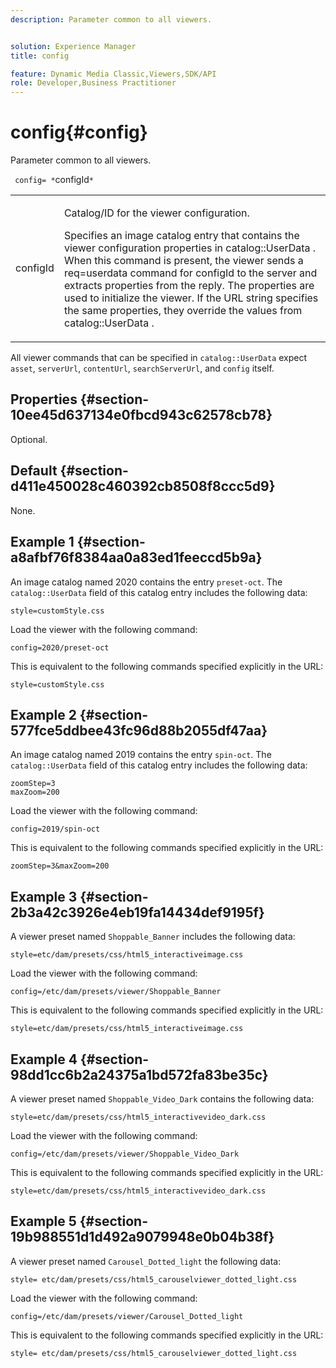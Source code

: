 ```yaml
---
description: Parameter common to all viewers.


solution: Experience Manager
title: config

feature: Dynamic Media Classic,Viewers,SDK/API
role: Developer,Business Practitioner
---
```


# config{#config}

Parameter common to all viewers.

 ` config= *`configId`*`

<table id="table_9B98C97485DD4DEB8A6ECBCE8DF6B886"> 
 <tbody> 
  <tr> 
   <td colname="col1"> <p> <span class="codeph"> <span class="varname"> configId </span> </span> </p> </td> 
   <td colname="col2"> <p>Catalog/ID for the viewer configuration. </p> <p> Specifies an image catalog entry that contains the viewer configuration properties in <span class="codeph"> catalog::UserData </span>. When this command is present, the viewer sends a <span class="codeph"> req=userdata </span> command for <span class="codeph"> configId </span> to the server and extracts properties from the reply. The properties are used to initialize the viewer. If the URL string specifies the same properties, they override the values from <span class="codeph"> catalog::UserData </span>. </p> </td> 
  </tr> 
 </tbody> 
</table>

All viewer commands that can be specified in `catalog::UserData` expect `asset`, `serverUrl`, `contentUrl`, `searchServerUrl`, and `config` itself.

## Properties {#section-10ee45d637134e0fbcd943c62578cb78}

Optional.

## Default {#section-d411e450028c460392cb8508f8ccc5d9}

None.

## Example 1 {#section-a8afbf76f8384aa0a83ed1feeccd5b9a}

An image catalog named 2020 contains the entry `preset-oct`. The `catalog::UserData` field of this catalog entry includes the following data:

```
style=customStyle.css
```

Load the viewer with the following command:

```
config=2020/preset-oct
```

This is equivalent to the following commands specified explicitly in the URL:

```
style=customStyle.css
```

## Example 2 {#section-577fce5ddbee43fc96d88b2055df47aa}

An image catalog named 2019 contains the entry `spin-oct`. The `catalog::UserData` field of this catalog entry includes the following data:

```
zoomStep=3 
maxZoom=200
```

Load the viewer with the following command:

```
config=2019/spin-oct
```

This is equivalent to the following commands specified explicitly in the URL:

```
zoomStep=3&maxZoom=200
```

## Example 3 {#section-2b3a42c3926e4eb19fa14434def9195f}

A viewer preset named `Shoppable_Banner` includes the following data:

```
style=etc/dam/presets/css/html5_interactiveimage.css
```

Load the viewer with the following command:

```
config=/etc/dam/presets/viewer/Shoppable_Banner
```

This is equivalent to the following commands specified explicitly in the URL:

`style=etc/dam/presets/css/html5_interactiveimage.css`

## Example 4 {#section-98dd1cc6b2a24375a1bd572fa83be35c}

A viewer preset named `Shoppable_Video_Dark` contains the following data:

```
style=etc/dam/presets/css/html5_interactivevideo_dark.css
```

Load the viewer with the following command:

```
config=/etc/dam/presets/viewer/Shoppable_Video_Dark
```

This is equivalent to the following commands specified explicitly in the URL:

```
style=etc/dam/presets/css/html5_interactivevideo_dark.css
```

## Example 5 {#section-19b988551d1d492a9079948e0b04b38f}

A viewer preset named `Carousel_Dotted_light` the following data:

```
style= etc/dam/presets/css/html5_carouselviewer_dotted_light.css
```

Load the viewer with the following command:

```
config=/etc/dam/presets/viewer/Carousel_Dotted_light
```

This is equivalent to the following commands specified explicitly in the URL:

```
style= etc/dam/presets/css/html5_carouselviewer_dotted_light.css
```

